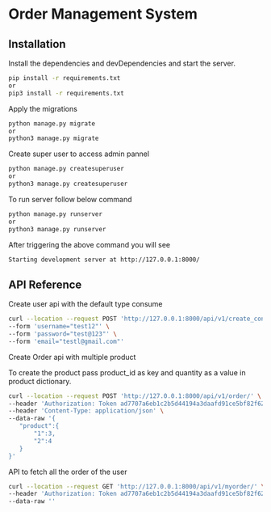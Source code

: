 
# Order Management System

## Installation

Install the dependencies and devDependencies and start the server.

```sh
pip install -r requirements.txt
or 
pip3 install -r requirements.txt
```

Apply the migrations 
```sh
python manage.py migrate
or 
python3 manage.py migrate
```

Create super user to access admin pannel
```sh
python manage.py createsuperuser
or 
python3 manage.py createsuperuser
```

To run server follow below command
```sh
python manage.py runserver
or 
python3 manage.py runserver
```
After triggering the above command you will see 
```sh
Starting development server at http://127.0.0.1:8000/
```
## API Reference

Create user api with the default type consume

```sh
curl --location --request POST 'http://127.0.0.1:8000/api/v1/create_consumer/' \
--form 'username="test12"' \
--form 'password="test@123"' \
--form 'email="testl@gmail.com"'
```

Create Order api with multiple product

To create the product pass product_id as key and quantity as a value in product dictionary.
```sh
curl --location --request POST 'http://127.0.0.1:8000/api/v1/order/' \
--header 'Authorization: Token ad7707a6eb1c2b5d44194a3daafd91ce5bf82f62' \
--header 'Content-Type: application/json' \
--data-raw '{
   "product":{
       "1":3,
       "2":4
   }
}'
```

API to fetch all the order of the user 
 
```sh
curl --location --request GET 'http://127.0.0.1:8000/api/v1/myorder/' \
--header 'Authorization: Token ad7707a6eb1c2b5d44194a3daafd91ce5bf82f62' \
--data-raw ''
```




